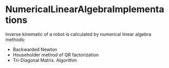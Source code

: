 # NumericalLinearAlgebraImplementations
Inverse kinematic of a robot is calculated by numerical linear algebra methods:
- Backwarded Newton
- Householder method of QR factorization
- Tri-Diagonal Matrix. Algorithm